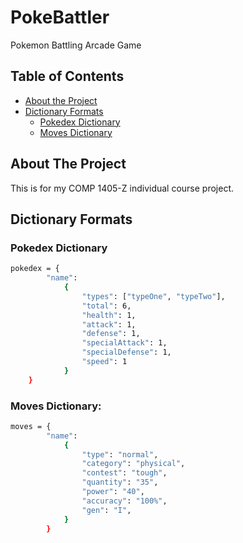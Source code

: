 # PokeBattler
 Pokemon Battling Arcade Game


<!-- TABLE OF CONTENTS -->
## Table of Contents

* [About the Project](#about-the-project)
* [Dictionary Formats](#dictionary-formats)
  * [Pokedex Dictionary](#pokedex-dictionary)
  * [Moves Dictionary](#moves-dictionary)


<!-- ABOUT THE PROJECT -->
## About The Project

This is for my COMP 1405-Z individual course project.

<!-- DICTIONARY FORMATS -->
## Dictionary Formats

### Pokedex Dictionary
```sh
pokedex = {
        "name":
            {
                "types": ["typeOne", "typeTwo"],
                "total": 6,
                "health": 1,
                "attack": 1,
                "defense": 1,
                "specialAttack": 1,
                "specialDefense": 1,
                "speed": 1
            }
    }
```
### Moves Dictionary:
```sh
moves = {
        "name":
            {
                "type": "normal",
                "category": "physical",
                "contest": "tough",
                "quantity": "35",
                "power": "40",
                "accuracy": "100%",
                "gen": "I",
            }
        }
```
